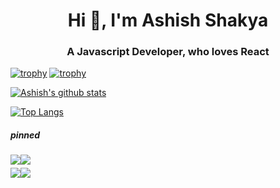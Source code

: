 <h1 style="text-align:center;">Hi 👋, I'm Ashish Shakya</h1>
<h3 style="text-align: center;">A Javascript Developer, who loves React</h3>
<p><a href="https://github.com/ryo-ma/github-profile-trophy"><img src="https://github-profile-trophy.vercel.app/?username=Ashish1101&amp;margin-w=2&amp;theme=nord" alt="trophy"></a>
<a href="https://github.com/ryo-ma/github-profile-trophy"><img src="https://github-profile-trophy.vercel.app/?username=ryo-ma&amp;title=MultiLanguage&amp;theme=nord" alt="trophy"></a></p>
<p><a href="https://github.com/anuraghazra/github-readme-stats"><img src="https://github-readme-stats.vercel.app/api?username=Ashish1101&amp;hide=stars&amp;count_private=true&amp;show_icons=true&amp;theme=nord&amp;show_owner=true" alt="Ashish's github stats"></a></p>
<p><a href="https://github.com/anuraghazra/github-readme-stats"><img src="https://github-readme-stats.vercel.app/api/top-langs/?username=Ashish1101&amp;theme=nord&amp;exclude_repo=TodoFrontEnd,Skyfly" alt="Top Langs"></a></p>
<h5>pinned</h5>
<div style="display:flex; margin">
  <a href="https://github.com/Ashish1101/BlogApp">
  <img align="center" src="https://github-readme-stats.vercel.app/api/pin/?username=Ashish1101&amp;repo=BlogApp&amp;theme=nord">
</a>
<a href="https://github.com/Ashish1101/Hotel_App">
  <img align="center" src="https://github-readme-stats.vercel.app/api/pin/?username=Ashish1101&amp;repo=Hotel_App&amp;theme=nord">
</a>
</div>
<div style="display:flex; margin-top:5px;">
  <a href="https://github.com/Ashish1101/FlowerBooking">
  <img align="center" src="https://github-readme-stats.vercel.app/api/pin/?username=Ashish1101&amp;repo=FlowerBooking&amp;theme=nord">
</a>
<a href="https://github.com/Ashish1101/Twitter_Clone">
  <img align="center" src="https://github-readme-stats.vercel.app/api/pin/?username=Ashish1101&amp;repo=Twitter_Clone&amp;theme=nord">
</a>
</div>
